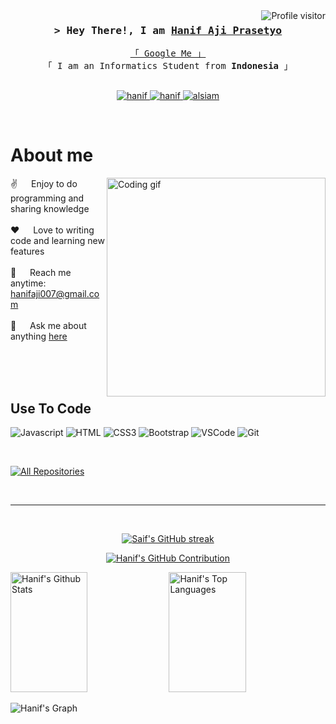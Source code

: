 <!--
<h2 align="center">
  Welcome to Hanif World!
  <img src="https://media.giphy.com/media/hvRJCLFzcasrR4ia7z/giphy.gif" width="28">
</h2>
-->

<!--
<p align="center">
  <a href="https://github.com/HanifAjiPrasetyo"><img src="https://readme-typing-svg.herokuapp.com/?lines=Self%20Taught%20Programmer;Front%20End%20Developer;1.5%2B%20years%20of%20coding%20experience;Always%20learning%20new%20things&center=true&width=380&height=45"></a>
</p>

 -->

<a href="https://komarev.com/ghpvc/?username=alsiam">
  <img align="right" src="https://komarev.com/ghpvc/?username=alsiam&label=Visitors&color=0e75b6&style=flat" alt="Profile visitor" />
</a>




<!-- Intro  -->
<h3 align="center">
        <samp>&gt; Hey There!, I am
                <b><a target="_blank" href="https://hanifajiprasetyo.github.io/me/">Hanif Aji Prasetyo</a></b>
        </samp>
</h3>


<p align="center"> 
  <samp>
    <a href="https://www.google.com/search?q=Hanif+Aji+Prasetyo">「 Google Me 」</a>
    <br>
    「 I am an Informatics Student from <b>Indonesia</b> 」
    <br>
    <br>
  </samp>
</p>

<p align="center">
 <a href="https://hanifajiprasetyo.github.io/me/" target="blank">
  <img src="https://img.shields.io/badge/Website-DC143C?style=for-the-badge&logo=medium&logoColor=white" alt="hanif" />
 </a>
 <a href="https://www.linkedin.com/in/hanif-aji-prasetyo-531a8a255/?originalSubdomain=id" target="_blank">
  <img src="https://img.shields.io/badge/LinkedIn-0077B5?style=for-the-badge&logo=linkedin&logoColor=white" alt="hanif"/>
 </a>
 <!-- <a href="https://dev.to/alsiam" target="_blank">
  <img src="https://img.shields.io/badge/dev.to-0A0A0A?style=for-the-badge&logo=dev.to&logoColor=white" alt="alsiam" />
 </a> -->
<!--  <a href="https://twitter.com/alsiam_dev" target="_blank">
  <img src="https://img.shields.io/badge/Twitter-1DA1F2?style=for-the-badge&logo=twitter&logoColor=white" />
 </a> -->
 <a href="https://instagram.com/hanip.ajip" target="_blank">
  <img src="https://img.shields.io/badge/Instagram-fe4164?style=for-the-badge&logo=instagram&logoColor=white" alt="alsiam" />
 </a> 
</p>
<br />

<!-- About Section -->
 # About me
 
<p>
 <img align="right" width="350" src="/assets/programmer.gif" alt="Coding gif" />
  
 ✌️ &emsp; Enjoy to do programming and sharing knowledge <br/><br/>
 ❤️ &emsp; Love to writing code and learning new features<br/><br/>
 📧 &emsp; Reach me anytime: hanifaji007@gmail.com<br/><br/>
 💬 &emsp; Ask me about anything [here](https://github.com/HanifAjiPrasetyo/HanifAjiPrasetyo/issues)

</p>

<br/>
<br/>
<br/>

## Use To Code

![Javascript](https://img.shields.io/badge/Javascript-F0DB4F?style=for-the-badge&labelColor=black&logo=javascript&logoColor=F0DB4F)
![HTML](https://img.shields.io/badge/HTML5-E34F26?style=for-the-badge&logo=html5&logoColor=white)
![CSS3](https://img.shields.io/badge/CSS3-1572B6?style=for-the-badge&logo=css3&logoColor=white)
![Bootstrap](https://img.shields.io/badge/Bootstrap-563D7C?style=for-the-badge&logo=bootstrap&logoColor=white)
![VSCode](https://img.shields.io/badge/Visual_Studio-0078d7?style=for-the-badge&logo=visual%20studio&logoColor=white)
![Git](https://img.shields.io/badge/Git-F05032?style=for-the-badge&logo=git&logoColor=white)

<br/>

<p align="left">
  <a href="https://github.com/HanifAjiPrasetyo?tab=repositories" target="_blank"><img alt="All Repositories" title="All Repositories" src="https://img.shields.io/badge/-All%20Repos-2962FF?style=for-the-badge&logo=koding&logoColor=white"/></a>
</p>

<br/>
<hr/>
<br/>

<p align="center">
  <a href="https://github.com/HanifAjiPrasetyo">
    <img src="https://github-readme-streak-stats.herokuapp.com/?user=alsiam&theme=radical&border=7F3FBF&background=0D1117" alt="Saif's GitHub streak"/>
  </a>
</p>

<p align="center">
  <a href="https://github.com/HanifAjiPrasetyo">
    <img src="https://github-profile-summary-cards.vercel.app/api/cards/profile-details?username=HanifAjiPrasetyo&theme=radical" alt="Hanif's GitHub Contribution"/>
  </a>
</p>

<a> 
    <a href="https://github.com/HanifAjiPrasetyo"><img alt="Hanif's Github Stats" src="https://denvercoder1-github-readme-stats.vercel.app/api?username=HanifAjiPrasetyo&show_icons=true&count_private=true&theme=react&border_color=7F3FBF&bg_color=0D1117&title_color=F85D7F&icon_color=F8D866" height="192px" width="49.5%"/></a>
  <a href="https://github.com/HanifAjiPrasetyo"><img alt="Hanif's Top Languages" src="https://denvercoder1-github-readme-stats.vercel.app/api/top-langs/?username=HanifAjiPrasetyo&langs_count=8&layout=compact&theme=react&border_color=7F3FBF&bg_color=0D1117&title_color=F85D7F&icon_color=F8D866" height="192px" width="49.5%"/></a>
  <br/>
</a>


![Hanif's Graph](https://github-readme-activity-graph.vercel.app/graph?username=HanifAjiPrasetyo&custom_title=Hanif's%20GitHub%20Activity%20Graph&bg_color=0D1117&color=7F3FBF&line=7F3FBF&point=7F3FBF&area_color=FFFFFF&title_color=FFFFFF&area=true)
